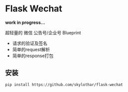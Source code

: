 Flask Wechat
============

**work in progress...**

超轻量的 微信 公告号/企业号 Blueprint

- 请求的验证及签名
- 简单的request解析
- 简单的response打包


## 安装
`pip install https://github.com/skylothar/flask-wechat`
